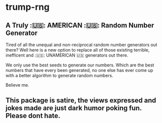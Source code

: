 # trump-rng

## A Truly :🇺🇸: AMERICAN :🇺🇸: Random Number Generator

Tired of all the unequal and non-reciprocal random number generators out there? Well here is a new option to replace all of those existing terrible, inefficent and :🇺🇸: UNAMERICAN :us: generators out there.<br>

We only use the best seeds to generate our numbers. Which are the best numbers that have every been generated, no one else has ever come up with a better algorithm to generate random numbers. <br>

Believe me. <br>

## This package is satire, the views expressed and jokes made are just dark humor poking fun. Please dont hate.